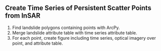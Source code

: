 ## Create Time Series of Persistent Scatter Points from InSAR
1) Find landslide polygons containing points with ArcPy.
2) Merge landslide attribute table with time series attribute table.
3) For each point, create figure including time series, optical imagery over point, and attribute table.
